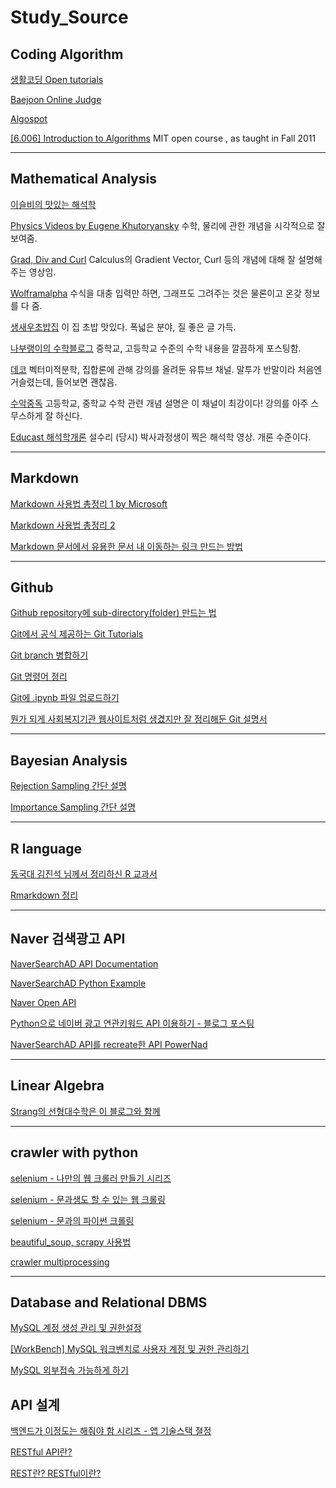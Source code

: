 # Study_Source

## Coding Algorithm

[생활코딩 Open tutorials](https://opentutorials.org/course/1)

[Baejoon Online Judge](http://acmicpc.net)

[Algospot](http://algospot.com)

[[6.006] Introduction to Algorithms](https://ocw.mit.edu/courses/electrical-engineering-and-computer-science/6-006-introduction-to-algorithms-fall-2011/) MIT open course , as taught in Fall 2011

---

## Mathematical Analysis
[이슬비의 맛있는 해석학](https://iseulbee.com/archives/the-art-of-analysis-4ed/)

[Physics Videos by Eugene Khutoryansky](https://www.youtube.com/user/EugeneKhutoryansky/videos)
수학, 물리에 관한 개념을 시각적으로 잘 보여줌.

[Grad, Div and Curl](https://www.youtube.com/watch?v=vvzTEbp9lrc)
Calculus의 Gradient Vector, Curl 등의 개념에 대해 잘 설명해주는 영상임.

[Wolframalpha](https://www.wolframalpha.com)
수식을 대충 입력만 하면, 그래프도 그려주는 것은 물론이고 온갖 정보를 다 줌.

[생새우초밥집](http://freshrimpsushi.tistory.com)
이 집 초밥 맛있다. 폭넓은 분야, 질 좋은 글 가득.

[나부랭이의 수학블로그](http://math7.tistory.com/37)
중학교, 고등학교 수준의 수학 내용을 깔끔하게 포스팅함.

[데코](https://www.youtube.com/channel/UCfrr-1XiyqQTh-r3CI2VP2A)
벡터미적분학, 집합론에 관해 강의를 올려둔 유튜브 채널. 말투가 반말이라 처음엔 거슬렸는데, 들어보면 괜찮음.

[수악중독](https://www.youtube.com/minipole) 고등학교, 중학교 수학 관련 개념 설명은 이 채널이 최강이다! 강의를 아주 스무스하게 잘 하신다.

[Educast 해석학개론](https://educast.com/17.330/) 설수리 (당시) 박사과정생이 찍은 해석학 영상. 개론 수준이다.

---

## Markdown
[Markdown 사용법 총정리 1 by Microsoft](https://docs.microsoft.com/ko-kr/contribute/how-to-write-use-markdown)

[Markdown 사용법 총정리 2](https://heropy.blog/2017/09/30/markdown/)

[Markdown 문서에서 유용한 문서 내 이동하는 링크 만드는 방법](https://m.blog.naver.com/PostView.nhn?blogId=unicone&logNo=60029160513&proxyReferer=https%3A%2F%2Fwww.google.com%2F)

---

## Github
[Github repository에 sub-directory(folder) 만드는 법](https://twoicefish-secu.tistory.com/121)

[Git에서 공식 제공하는 Git Tutorials](https://git-scm.com/book/ko/v2/Git의-기초-Git-저장소-만들기)

[Git branch 병합하기](https://jeong-pro.tistory.com/m/106)

[Git 명령어 정리](https://blog.outsider.ne.kr/572)

[Git에 .ipynb 파일 업로드하기](https://blog.outsider.ne.kr/572)

[뭔가 되게 사회복지기관 웹사이트처럼 생겼지만 잘 정리해둔 Git 설명서](https://backlog.com/git-tutorial/kr/intro/intro1_1.html)

---

## Bayesian Analysis

[Rejection Sampling 간단 설명](https://m.blog.naver.com/jinis_stat/221648406160)

[Importance Sampling 간단 설명](https://untitledtblog.tistory.com/135?category=823331)




---

## R language

[동국대 김진석 님께서 정리하신 R 교과서](http://datamining.dongguk.ac.kr/lectures/R/_book/index.html)

[Rmarkdown 정리](https://tariat.tistory.com/663)

---

## Naver 검색광고 API
[NaverSearchAD API Documentation](http://naver.github.io/searchad-apidoc/#/guides)

[NaverSearchAD Python Example](https://github.com/naver/searchad-apidoc/tree/master/python-sample)

[Naver Open API](https://developers.naver.com/docs/common/openapiguide/apilist.md)

[Python으로 네이버 광고 연관키워드 API 이용하기 - 블로그 포스팅](https://www.sagein.net/652)

[NaverSearchAD API를 recreate한 API PowerNad](https://github.com/devkingsejong/python-PowerNad)


---

## Linear Algebra

[Strang의 선형대수학은 이 블로그와 함께](https://twlab.tistory.com/category/Fundamentals/Linear%20Algebra)

---

## crawler with python

[selenium - 나만의 웹 크롤러 만들기 시리즈](https://beomi.github.io/gb-crawling/)

[selenium - 문과생도 할 수 있는 웹 크롤링](https://sacko.tistory.com/15?category=643535)

[selenium - 문과의 파이썬 크롤링](https://brunch.co.kr/@jk-lab/18)

[beautiful_soup, scrapy 사용법](https://l0o02.github.io/2018/06/19/python-scrapy-1/)

[crawler multiprocessing](https://beomi.github.io/2017/07/05/HowToMakeWebCrawler-with-Multiprocess/)

---

## Database and Relational DBMS

[MySQL 계정 생성 관리 및 권한설정](https://2dubbing.tistory.com/13)

[[WorkBench] MySQL 워크벤치로 사용자 계정 및 권한 관리하기](https://dololak.tistory.com/461)

[MySQL 외부접속 가능하게 하기](https://walkingfox.tistory.com/66)


## API 설계
[백엔드가 이정도는 해줘야 함 시리즈 - 앱 기술스택 졀정](https://velog.io/@city7310/백엔드가-이정도는-해줘야-함-7.-어플리케이션-기술스택-결정과-Hello-World-서버-작성)

[RESTful API란?](https://brainbackdoor.tistory.com/m/53)

[REST란? RESTful이란?](https://gmlwjd9405.github.io/2018/09/21/rest-and-restful.html)


